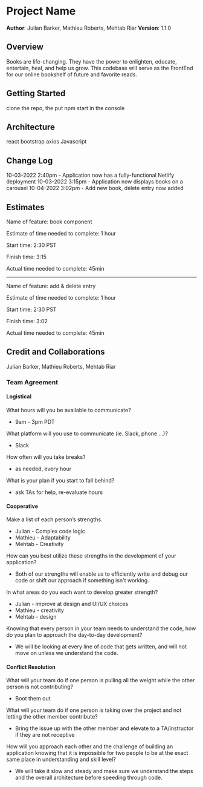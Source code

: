 # Project Name

**Author**: Julian Barker, Mathieu Roberts, Mehtab Riar
**Version**: 1.1.0

## Overview

Books are life-changing. They have the power to enlighten, educate, entertain, heal, and help us grow. This codebase will serve as the FrontEnd for our online bookshelf of future and favorite reads.

## Getting Started
clone the repo, the put npm start in the console

## Architecture
react
bootstrap
axios
Javascript

## Change Log

10-03-2022 2:40pm - Application now has a fully-functional Netlify deployment
10-03-2022 3:15pm - Application now displays books on a carousel
10-04-2022 3:02pm - Add new book, delete entry now added

## Estimates

Name of feature: book component

Estimate of time needed to complete: 1 hour

Start time: 2:30 PST

Finish time: 3:15

Actual time needed to complete: 45min

<hr>

Name of feature: add & delete entry

Estimate of time needed to complete: 1 hour

Start time: 2:30 PST

Finish time: 3:02 

Actual time needed to complete: 45min

## Credit and Collaborations

Julian Barker, Mathieu Roberts, Mehtab Riar

### Team Agreement

#### Logistical

What hours will you be available to communicate?

- 9am - 3pm PDT

What platform will you use to communicate (ie. Slack, phone …)?

- Slack

How often will you take breaks?

- as needed, every hour

What is your plan if you start to fall behind?

- ask TAs for help, re-evaluate hours

#### Cooperative

Make a list of each person’s strengths.

- Julian - Complex code logic
- Mathieu - Adaptability
- Mehtab - Creativity

How can you best utilize these strengths in the development of your application?

- Both of our strengths will enable us to efficiently write and debug our code or shift our approach if something isn't working.

In what areas do you each want to develop greater strength?

- Julian - improve at design and UI/UX choices
- Mathieu - creativity
- Mehtab - design

Knowing that every person in your team needs to understand the code, how do you plan to approach the day-to-day development?

- We will be looking at every line of code that gets written, and will not move on unless we understand the code.

#### Conflict Resolution

What will your team do if one person is pulling all the weight while the other person is not contributing?

- Boot them out

What will your team do if one person is taking over the project and not letting the other member contribute?

- Bring the issue up with the other member and elevate to a TA/instructor if they are not receptive

How will you approach each other and the challenge of building an application knowing that it is impossible for two people to be at the exact same place in understanding and skill level?

- We will take it slow and steady and make sure we understand the steps and the overall architecture before speeding through code.
